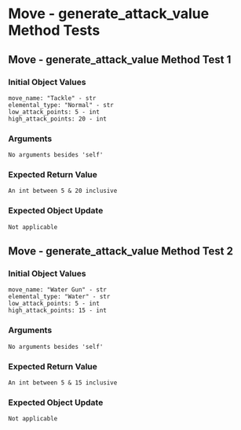 # Move - generate_attack_value Method Tests

## Move - generate_attack_value Method Test 1

### Initial Object Values
````
move_name: "Tackle" - str
elemental_type: "Normal" - str
low_attack_points: 5 - int
high_attack_points: 20 - int
````

### Arguments
````
No arguments besides 'self'
````

### Expected Return Value
````
An int between 5 & 20 inclusive
````

### Expected Object Update
````
Not applicable
````

## Move - generate_attack_value Method Test 2

### Initial Object Values
````
move_name: "Water Gun" - str
elemental_type: "Water" - str
low_attack_points: 5 - int
high_attack_points: 15 - int
````

### Arguments
````
No arguments besides 'self'
````

### Expected Return Value
````
An int between 5 & 15 inclusive
````

### Expected Object Update
````
Not applicable
````

